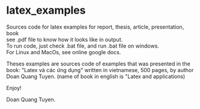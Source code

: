 # latex_examples <br>
Sources code for latex examples for report, thesis, article, presentation, book<br>
see .pdf file to know how it looks like in output.<br>
To run code, just check .bat file, and run .bat file on windows.<br>
For Linux and MacOs, see online google docs.<br>

Theses examples are sources code of examples that was presented in the book: "Latex và các ứng dụng" written in vietnamese, 500 pages, by author Doan Quang Tuyen. (name of book in english is "Latex and applications)<br>

Enjoy!

Doan Quang Tuyen.
